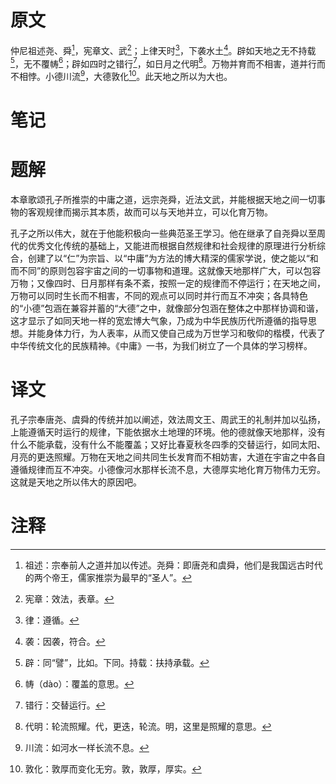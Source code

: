 # 原文
仲尼祖述尧、舜[^1]，宪章文、武[^2]；上律天时[^3]，下袭水土[^4]。辟如天地之无不持载[^5]，无不覆帱[^6]；辟如四时之错行[^7]，如日月之代明[^8]。万物并育而不相害，道并行而不相悖。小德川流[^9]，大德敦化[^10]。此天地之所以为大也。
# 笔记

# 题解
本章歌颂孔子所推崇的中庸之道，远宗尧舜，近法文武，并能根据天地之间一切事物的客观规律而揭示其本质，故而可以与天地并立，可以化育万物。

孔子之所以伟大，就在于他能积极向一些典范圣王学习。他在继承了自尧舜以至周代的优秀文化传统的基础上，又能进而根据自然规律和社会规律的原理进行分析综合，创建了以“仁”为宗旨、以“中庸”为方法的博大精深的儒家学说，使之能以“和而不同”的原则包容宇宙之间的一切事物和道理。这就像天地那样广大，可以包容万物；又像四时、日月那样有条不紊，按照一定的规律而不停运行；在天地之间，万物可以同时生长而不相害，不同的观点可以同时并行而互不冲突；各具特色的“小德”包涵在兼容并蓄的“大德”之中，就像部分包涵在整体之中那样协调和谐，这才显示了如同天地一样的宽宏博大气象，乃成为中华民族历代所遵循的指导思想。并能身体力行，为人表率，从而又使自己成为万世学习和敬仰的楷模，代表了中华传统文化的民族精神。《中庸》一书，为我们树立了一个具体的学习榜样。
# 译文
孔子宗奉唐尧、虞舜的传统并加以阐述，效法周文王、周武王的礼制并加以弘扬，上能遵循天时运行的规律，下能依据水土地理的环境。他的德就像天地那样，没有什么不能承载，没有什么不能覆盖；又好比春夏秋冬四季的交替运行，如同太阳、月亮的更迭照耀。万物在天地之间共同生长发育而不相妨害，大道在宇宙之中各自遵循规律而互不冲突。小德像河水那样长流不息，大德厚实地化育万物伟力无穷。这就是天地之所以伟大的原因吧。
# 注释

[^1]: 祖述：宗奉前人之道并加以传述。尧舜：即唐尧和虞舜，他们是我国远古时代的两个帝王，儒家推崇为最早的“圣人”。
[^2]: 宪章：效法，表章。
[^3]: 律：遵循。
[^4]: 袭：因袭，符合。
[^5]: 辟：同“譬”，比如。下同。持载：扶持承载。
[^6]: 帱（dào）：覆盖的意思。
[^7]: 错行：交替运行。
[^8]: 代明：轮流照耀。代，更迭，轮流。明，这里是照耀的意思。
[^9]: 川流：如河水一样长流不息。
[^10]: 敦化：敦厚而变化无穷。敦，敦厚，厚实。